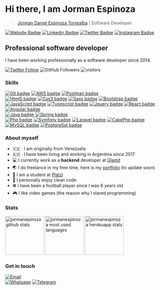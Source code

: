 # Hi there, I am Jorman Espinoza
>[Jorman Daniel Espinoza Torrealba](https://jormanespinoza.com/ "Jorman Espinoza") | Software Developer

[![Website Badge](https://img.shields.io/badge/Website-283618?style=flat-square&logo=google-chrome&logoColor=283618&label=jormanespinoza&labelColor=111111)](https://jormanespinoza.com)
[![Linkedin Badge](https://img.shields.io/badge/-LinkedIn-0e76a8?style=flat-square&logo=Linkedin&logoColor=0e76a8&label=jormanespinoza&labelColor=111111)](https://www.linkedin.com/in/jormanespinoza)
[![Twitter Badge](https://img.shields.io/badge/-Twitter-00acee?style=flat-square&logo=Twitter&logoColor=00acee&label=_jormanespinoza&labelColor=111111)](https://twitter.com/_jormanespinoza)
[![Instagram Badge](https://img.shields.io/badge/-Instagram-e4405f?style=flat-square&logo=Instagram&logoColor=e4405f&label=_jormanespinoza&labelColor=111111)](https://www.instagram.com/_jormanespinoza)

## Professional software developer
I have been working professionally as a software developer since 2014.

[![Twitter Follow](https://img.shields.io/twitter/follow/_jormanespinoza?style=social)](https://twitter.com/_jormanespinoza)
![GitHub Followers](https://img.shields.io/github/followers/jormanespinoza?style=social)
![visitors](https://visitor-badge.glitch.me/badge?page_id=jormanespinoza.jormanespinoza)
### Skills
[![Git badge](https://img.shields.io/badge/git-e84e31?style=for-the-badge&logo=git&logoColor=e84e31e&labelColor=111111)]()
[![AWS badge](https://img.shields.io/badge/aws-232f3f?style=for-the-badge&logo=amazon-aws&logoColor=f8981d&labelColor=111111)]()
[![Postman badge](https://img.shields.io/badge/postman-df6742?style=for-the-badge&logo=postman&logoColor=df6742&labelColor=111111)]()<br>
[![Html5 badge](https://img.shields.io/badge/html-fe4c1e?style=for-the-badge&logo=html5&logoColor=fe4c1e&labelColor=111111)]()
[![Css3 badge](https://img.shields.io/badge/css-1572b6?style=for-the-badge&logo=css3&logoColor=1572b6&labelColor=111111)]()
[![Sass badge](https://img.shields.io/badge/sass-c9679c?style=for-the-badge&logo=sass&logoColor=c9679c&labelColor=111111)]()
[![Bootstrap badge](https://img.shields.io/badge/bootstrap-7541bf?style=for-the-badge&logo=bootstrap&logoColor=7541bf&labelColor=111111)]()<br>
[![JavaScript badge](https://img.shields.io/badge/javaScript-f7df1d?style=for-the-badge&logo=javascript&logoColor=f7df1d&labelColor=111111)]()
[![Typescript badge](https://img.shields.io/badge/typescript-27609e?style=for-the-badge&logo=typescript&logoColor=27609e&labelColor=111111)]()
[![Jquery badge](https://img.shields.io/badge/jquery-156daa?style=for-the-badge&logo=jquery&logoColor=156daa&labelColor=111111)]()
[![React badge](https://img.shields.io/badge/react-00d8ff?style=for-the-badge&logo=react&logoColor=00d8ff&labelColor=111111)]()
[![Angular badge](https://img.shields.io/badge/angular-d6002f?style=for-the-badge&logo=angular&logoColor=d6002f&labelColor=111111)]()<br>
[![Java badge](https://img.shields.io/badge/java-0a71aa?style=for-the-badge&logo=java&logoColor=d53531&labelColor=111111)]()
[![Spring badge](https://img.shields.io/badge/spring-68bd45?style=for-the-badge&logo=spring&logoColor=68bd45&labelColor=111111)]()<br>
[![Php badge](https://img.shields.io/badge/php-6c7eb7?style=for-the-badge&logo=php&logoColor=6c7eb7&labelColor=111111)]()
[![Symfony badge](https://img.shields.io/badge/symfony-ffffff?style=for-the-badge&logo=symfony&logoColor=white&labelColor=111111)]()
[![Laravel badge](https://img.shields.io/badge/laravel-f84d31?style=for-the-badge&logo=laravel&logoColor=f84d31&labelColor=111111)]()
[![CakePhp badge](https://img.shields.io/badge/cakephp-cc3a43?style=for-the-badge&logo=cakephp&logoColor=cc3a43&labelColor=111111)]()<br>
[![MySQL badge](https://img.shields.io/badge/mysql-00618b?style=for-the-badge&logo=mysql&logoColor=e78e00&labelColor=111111)]()
[![PostgreSql badge](https://img.shields.io/badge/Postgresql-2b6289?style=for-the-badge&logo=postgresql&logoColor=2b6289&labelColor=111111)]()
### About myself
- 🇻🇪  &nbsp;  I am originally from Venezuela
- 🇦🇷  &nbsp;  I have been living and working in Argentina since 2017
- 💻  I currently work as a **backend** developer at [Glamit](https://www.glamit.com.ar)
- 🌏  I do freelance in my free time, here is my [portfolio](https://www.jormanespinoza) (to update soon)
- 🚀  I am a student at [Platzi](https://platzi.com/p/_jormanespinoza)
- 🔼  I personally enjoy clean code
- ⚽ I have been a football player since I was 8 years old
- 🎮 I like video games (the reason why I stared programming)

### Stats
<p>
  <img height="125em" src="https://github-readme-stats.vercel.app/api?username=jormanespinoza&show_icons=true&hide_border=true&&count_private=true&include_all_commits=true" alt="jormanepinoza github stats" />
  <img height="125em" src="https://github-readme-stats.vercel.app/api/top-langs/?username=jormanespinoza&exclude_repo=KNN-Image-Classification&show_icons=true&hide_border=true&layout=compact&langs_count=8&locale=en" alt="jormanespinoza most used languages" />
  <img height="125em" src="https://github-readme-streak-stats.herokuapp.com/?user=jormanespinoza&" alt="jormanespinoza herokuapp stats" />
</p>

### Get in touch
[![Email](https://img.shields.io/badge/espinoza.dev@gmail.com-personal_email-111111?style=for-the-badge&logo=gmail&logoColor=white&labelColor=283618)](mailto:espinoza.dev@gmail.com)<br>
[![Whatsapp](https://img.shields.io/badge/Whatsapp-111111?style=flat-square&logo=Whatsapp&logoColor=3ebd4e)](https://wa.me/5491127910154)
[![Telegram](https://img.shields.io/badge/Telegram-111111?style=flat-square&logo=Telegram&logoColor=white)](https://t.me/jormanespinoza)